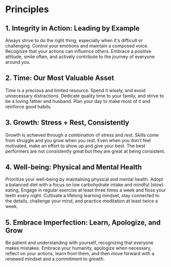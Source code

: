 # Principles

## 1. Integrity in Action: Leading by Example
Always strive to do the right thing, especially when it's difficult or challenging. Control your emotions and maintain a composed voice. Recognize that your actions can influence others. Embrace a positive attitude, smile often, and actively contribute to the journey of everyone around you.

## 2. Time: Our Most Valuable Asset
Time is a precious and limited resource. Spend it wisely, and avoid unnecessary distractions. Dedicate quality time to your family, and strive to be a loving father and husband. Plan your day to make most of it and reinforce good habits.

## 3. Growth: Stress + Rest, Consistently 
Growth is achieved through a combination of stress and rest. Skills come from struggle and you grow when you rest. Even when you don't feel motivated, make an effort to show up and give your best. The best performers are not consistently great but they are great at being consistent. 

## 4. Well-being: Physical and Mental Health
Prioritize your well-being by maintaining physical and mental health. Adopt a balanced diet with a focus on low carbohydrate intake and mindful (slow) eating. Engage in regular exercise at least three times a week and floss your teeth every night. Cultivate a lifelong learning mindset, stay connected to the details, challenge your mind, and practice meditation at least twice a week. 

## 5. Embrace Imperfection: Learn, Apologize, and Grow
Be patient and understanding with yourself, recognizing that everyone makes mistakes. Embrace your humanity, apologize when necessary, reflect on your actions, learn from them, and then move forward with a renewed mindset and a commitment to growth.
